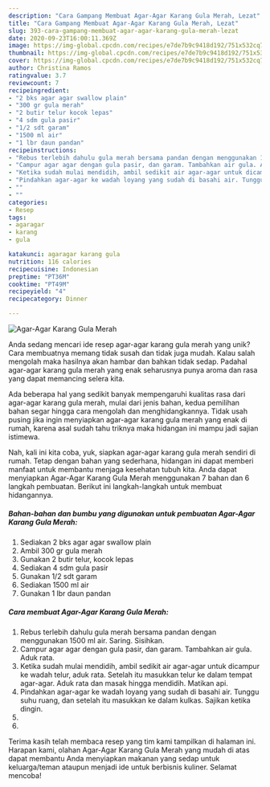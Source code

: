 ```yaml
---
description: "Cara Gampang Membuat Agar-Agar Karang Gula Merah, Lezat"
title: "Cara Gampang Membuat Agar-Agar Karang Gula Merah, Lezat"
slug: 393-cara-gampang-membuat-agar-agar-karang-gula-merah-lezat
date: 2020-09-23T16:00:11.369Z
image: https://img-global.cpcdn.com/recipes/e7de7b9c9418d192/751x532cq70/agar-agar-karang-gula-merah-foto-resep-utama.jpg
thumbnail: https://img-global.cpcdn.com/recipes/e7de7b9c9418d192/751x532cq70/agar-agar-karang-gula-merah-foto-resep-utama.jpg
cover: https://img-global.cpcdn.com/recipes/e7de7b9c9418d192/751x532cq70/agar-agar-karang-gula-merah-foto-resep-utama.jpg
author: Christina Ramos
ratingvalue: 3.7
reviewcount: 7
recipeingredient:
- "2 bks agar agar swallow plain"
- "300 gr gula merah"
- "2 butir telur kocok lepas"
- "4 sdm gula pasir"
- "1/2 sdt garam"
- "1500 ml air"
- "1 lbr daun pandan"
recipeinstructions:
- "Rebus terlebih dahulu gula merah bersama pandan dengan menggunakan 1500 ml air. Saring. Sisihkan."
- "Campur agar agar dengan gula pasir, dan garam. Tambahkan air gula. Aduk rata."
- "Ketika sudah mulai mendidih, ambil sedikit air agar-agar untuk dicampur ke wadah telur, aduk rata. Setelah itu masukkan telur ke dalam tempat agar-agar. Aduk rata dan masak hingga mendidih. Matikan api."
- "Pindahkan agar-agar ke wadah loyang yang sudah di basahi air. Tunggu suhu ruang, dan setelah itu masukkan ke dalam kulkas. Sajikan ketika dingin."
- ""
- ""
categories:
- Resep
tags:
- agaragar
- karang
- gula

katakunci: agaragar karang gula 
nutrition: 116 calories
recipecuisine: Indonesian
preptime: "PT36M"
cooktime: "PT49M"
recipeyield: "4"
recipecategory: Dinner

---
```



![Agar-Agar Karang Gula Merah](https://img-global.cpcdn.com/recipes/e7de7b9c9418d192/751x532cq70/agar-agar-karang-gula-merah-foto-resep-utama.jpg)

Anda sedang mencari ide resep agar-agar karang gula merah yang unik? Cara membuatnya memang tidak susah dan tidak juga mudah. Kalau salah mengolah maka hasilnya akan hambar dan bahkan tidak sedap. Padahal agar-agar karang gula merah yang enak seharusnya punya aroma dan rasa yang dapat memancing selera kita.



Ada beberapa hal yang sedikit banyak mempengaruhi kualitas rasa dari agar-agar karang gula merah, mulai dari jenis bahan, kedua pemilihan bahan segar hingga cara mengolah dan menghidangkannya. Tidak usah pusing jika ingin menyiapkan agar-agar karang gula merah yang enak di rumah, karena asal sudah tahu triknya maka hidangan ini mampu jadi sajian istimewa.


Nah, kali ini kita coba, yuk, siapkan agar-agar karang gula merah sendiri di rumah. Tetap dengan bahan yang sederhana, hidangan ini dapat memberi manfaat untuk membantu menjaga kesehatan tubuh kita. Anda dapat menyiapkan Agar-Agar Karang Gula Merah menggunakan 7 bahan dan 6 langkah pembuatan. Berikut ini langkah-langkah untuk membuat hidangannya.

<!--inarticleads1-->

##### Bahan-bahan dan bumbu yang digunakan untuk pembuatan Agar-Agar Karang Gula Merah:

1. Sediakan 2 bks agar agar swallow plain
1. Ambil 300 gr gula merah
1. Gunakan 2 butir telur, kocok lepas
1. Sediakan 4 sdm gula pasir
1. Gunakan 1/2 sdt garam
1. Sediakan 1500 ml air
1. Gunakan 1 lbr daun pandan




<!--inarticleads2-->

##### Cara membuat Agar-Agar Karang Gula Merah:

1. Rebus terlebih dahulu gula merah bersama pandan dengan menggunakan 1500 ml air. Saring. Sisihkan.
1. Campur agar agar dengan gula pasir, dan garam. Tambahkan air gula. Aduk rata.
1. Ketika sudah mulai mendidih, ambil sedikit air agar-agar untuk dicampur ke wadah telur, aduk rata. Setelah itu masukkan telur ke dalam tempat agar-agar. Aduk rata dan masak hingga mendidih. Matikan api.
1. Pindahkan agar-agar ke wadah loyang yang sudah di basahi air. Tunggu suhu ruang, dan setelah itu masukkan ke dalam kulkas. Sajikan ketika dingin.
1. 
1. 




Terima kasih telah membaca resep yang tim kami tampilkan di halaman ini. Harapan kami, olahan Agar-Agar Karang Gula Merah yang mudah di atas dapat membantu Anda menyiapkan makanan yang sedap untuk keluarga/teman ataupun menjadi ide untuk berbisnis kuliner. Selamat mencoba!
